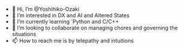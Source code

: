 - 👋 Hi, I’m @Yoshihiko-Ozaki
- 👀 I’m interested in DX and AI and Altered States
- 🌱 I’m currently learning `Python and C/C++
- 💞️ I’m looking to collaborate on managing chores and governing the situations
- 📫 How to reach me is by telepathy and intuitions

<!---
Yoshihiko-Ozaki/Yoshihiko-Ozaki is a ✨ special ✨ repository because its `README.md` (this file) appears on your GitHub profile.
You can click the Preview link to take a look at your changes.
--->
